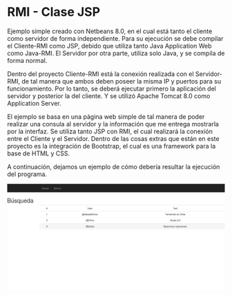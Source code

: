 RMI - Clase JSP
==========

Ejemplo simple creado con Netbeans 8.0, en el cual está tanto el cliente como servidor de forma independiente. Para su ejecución se debe compilar el Cliente-RMI como JSP, debido que utiliza tanto Java Application Web como Java-RMI. El Servidor por otra parte, utiliza solo Java, y se compila de forma normal.

Dentro del proyecto Cliente-RMI está la conexión realizada con el Servidor-RMI, de tal manera que ambos deben poseer la misma IP y puertos para su funcionamiento. Por lo tanto, se deberá ejecutar primero la aplicación del servidor y posterior la del cliente. Y se utilizó Apache Tomcat 8.0 como Application Server.

El ejemplo se basa en una página web simple de tal manera de poder realizar una consula al servidor y la información que me entrega mostrarla por la interfaz. Se utiliza tanto JSP con RMI, el cual realizará la conexión entre el Cliente y el Servidor. Dentro de las cosas extras que están en este proyecto es la integración de Bootstrap, el cual es una framework para la base de HTML y CSS.

A continuación, dejamos un ejemplo de cómo debería resultar la ejecución del programa.

![Alt text](https://raw.githubusercontent.com/dwladdimiroc/rmi-classjsp/master/Misc/Example.png "Resultado de la conexión")

